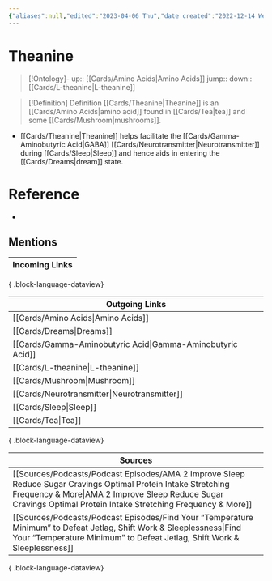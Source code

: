 ```yaml
---
{"aliases":null,"edited":"2023-04-06 Thu","date created":"2022-12-14 Wed","dg-publish":true,"permalink":"/cards/theanine/","dgPassFrontmatter":true}
---
```


# Theanine

> [!Ontology]-
> up:: [[Cards/Amino Acids\|Amino Acids]]
> jump::
> down:: [[Cards/L-theanine\|L-theanine]]

> [!Definition] Definition
> [[Cards/Theanine\|Theanine]] is an [[Cards/Amino Acids\|amino acid]] found in [[Cards/Tea\|tea]] and some [[Cards/Mushroom\|mushrooms]].

- [[Cards/Theanine\|Theanine]] helps facilitate the [[Cards/Gamma-Aminobutyric Acid\|GABA]] [[Cards/Neurotransmitter\|Neurotransmitter]] during [[Cards/Sleep\|Sleep]] and hence aids in entering the [[Cards/Dreams\|dream]] state. 

# Reference

- 

## Mentions

| Incoming Links |
| -------------- |

{ .block-language-dataview}

| Outgoing Links                                                |
| ------------------------------------------------------------- |
| [[Cards/Amino Acids\|Amino Acids]]                         |
| [[Cards/Dreams\|Dreams]]                                   |
| [[Cards/Gamma-Aminobutyric Acid\|Gamma-Aminobutyric Acid]] |
| [[Cards/L-theanine\|L-theanine]]                           |
| [[Cards/Mushroom\|Mushroom]]                               |
| [[Cards/Neurotransmitter\|Neurotransmitter]]               |
| [[Cards/Sleep\|Sleep]]                                     |
| [[Cards/Tea\|Tea]]                                         |

{ .block-language-dataview}

| Sources                                                                                                                                                                                                                                       |
| --------------------------------------------------------------------------------------------------------------------------------------------------------------------------------------------------------------------------------------------- |
| [[Sources/Podcasts/Podcast Episodes/AMA  2  Improve Sleep  Reduce Sugar Cravings  Optimal Protein Intake  Stretching Frequency & More\|AMA  2  Improve Sleep  Reduce Sugar Cravings  Optimal Protein Intake  Stretching Frequency & More]] |
| [[Sources/Podcasts/Podcast Episodes/Find Your “Temperature Minimum” to Defeat Jetlag, Shift Work & Sleeplessness\|Find Your “Temperature Minimum” to Defeat Jetlag, Shift Work & Sleeplessness]]                                           |

{ .block-language-dataview}